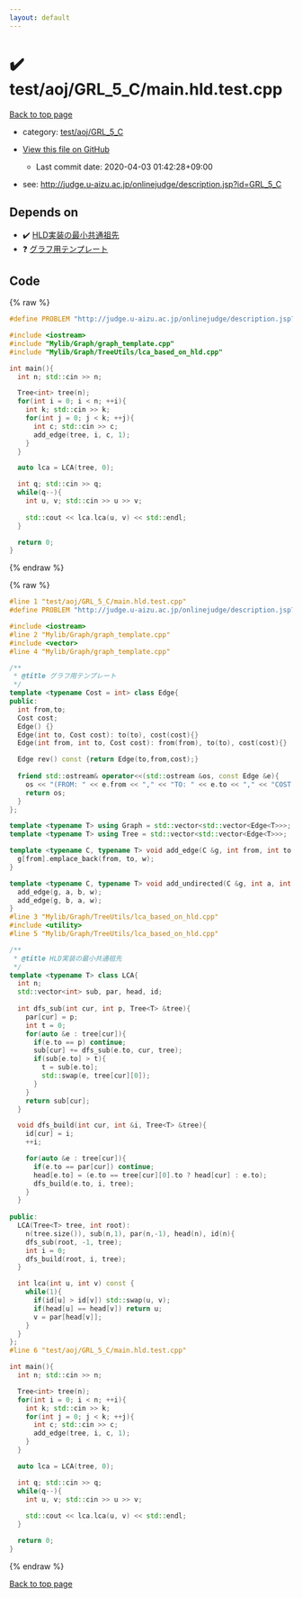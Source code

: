 ```yaml
---
layout: default
---
```


<!-- mathjax config similar to math.stackexchange -->
<script type="text/javascript" async
  src="https://cdnjs.cloudflare.com/ajax/libs/mathjax/2.7.5/MathJax.js?config=TeX-MML-AM_CHTML">
</script>
<script type="text/x-mathjax-config">
  MathJax.Hub.Config({
    TeX: { equationNumbers: { autoNumber: "AMS" }},
    tex2jax: {
      inlineMath: [ ['$','$'] ],
      processEscapes: true
    },
    "HTML-CSS": { matchFontHeight: false },
    displayAlign: "left",
    displayIndent: "2em"
  });
</script>

<script type="text/javascript" src="https://cdnjs.cloudflare.com/ajax/libs/jquery/3.4.1/jquery.min.js"></script>
<script src="https://cdn.jsdelivr.net/npm/jquery-balloon-js@1.1.2/jquery.balloon.min.js" integrity="sha256-ZEYs9VrgAeNuPvs15E39OsyOJaIkXEEt10fzxJ20+2I=" crossorigin="anonymous"></script>
<script type="text/javascript" src="../../../../assets/js/copy-button.js"></script>
<link rel="stylesheet" href="../../../../assets/css/copy-button.css" />


# :heavy_check_mark: test/aoj/GRL_5_C/main.hld.test.cpp

<a href="../../../../index.html">Back to top page</a>

* category: <a href="../../../../index.html#502e31dec0efb369b23aee4c6aa81a7e">test/aoj/GRL_5_C</a>
* <a href="{{ site.github.repository_url }}/blob/master/test/aoj/GRL_5_C/main.hld.test.cpp">View this file on GitHub</a>
    - Last commit date: 2020-04-03 01:42:28+09:00


* see: <a href="http://judge.u-aizu.ac.jp/onlinejudge/description.jsp?id=GRL_5_C">http://judge.u-aizu.ac.jp/onlinejudge/description.jsp?id=GRL_5_C</a>


## Depends on

* :heavy_check_mark: <a href="../../../../library/Mylib/Graph/TreeUtils/lca_based_on_hld.cpp.html">HLD実装の最小共通祖先</a>
* :question: <a href="../../../../library/Mylib/Graph/graph_template.cpp.html">グラフ用テンプレート</a>


## Code

<a id="unbundled"></a>
{% raw %}
```cpp
#define PROBLEM "http://judge.u-aizu.ac.jp/onlinejudge/description.jsp?id=GRL_5_C"

#include <iostream>
#include "Mylib/Graph/graph_template.cpp"
#include "Mylib/Graph/TreeUtils/lca_based_on_hld.cpp"

int main(){
  int n; std::cin >> n;

  Tree<int> tree(n);
  for(int i = 0; i < n; ++i){
    int k; std::cin >> k;
    for(int j = 0; j < k; ++j){
      int c; std::cin >> c;
      add_edge(tree, i, c, 1);
    }
  }

  auto lca = LCA(tree, 0);

  int q; std::cin >> q;
  while(q--){
    int u, v; std::cin >> u >> v;
    
    std::cout << lca.lca(u, v) << std::endl;
  }

  return 0;
}

```
{% endraw %}

<a id="bundled"></a>
{% raw %}
```cpp
#line 1 "test/aoj/GRL_5_C/main.hld.test.cpp"
#define PROBLEM "http://judge.u-aizu.ac.jp/onlinejudge/description.jsp?id=GRL_5_C"

#include <iostream>
#line 2 "Mylib/Graph/graph_template.cpp"
#include <vector>
#line 4 "Mylib/Graph/graph_template.cpp"

/**
 * @title グラフ用テンプレート
 */
template <typename Cost = int> class Edge{
public:
  int from,to;
  Cost cost;
  Edge() {}
  Edge(int to, Cost cost): to(to), cost(cost){}
  Edge(int from, int to, Cost cost): from(from), to(to), cost(cost){}

  Edge rev() const {return Edge(to,from,cost);}
  
  friend std::ostream& operator<<(std::ostream &os, const Edge &e){
    os << "(FROM: " << e.from << "," << "TO: " << e.to << "," << "COST: " << e.cost << ")";
    return os;
  }
};

template <typename T> using Graph = std::vector<std::vector<Edge<T>>>;
template <typename T> using Tree = std::vector<std::vector<Edge<T>>>;

template <typename C, typename T> void add_edge(C &g, int from, int to, T w){
  g[from].emplace_back(from, to, w);
}

template <typename C, typename T> void add_undirected(C &g, int a, int b, T w){
  add_edge(g, a, b, w);
  add_edge(g, b, a, w);
}
#line 3 "Mylib/Graph/TreeUtils/lca_based_on_hld.cpp"
#include <utility>
#line 5 "Mylib/Graph/TreeUtils/lca_based_on_hld.cpp"

/**
 * @title HLD実装の最小共通祖先
 */
template <typename T> class LCA{
  int n;
  std::vector<int> sub, par, head, id;
  
  int dfs_sub(int cur, int p, Tree<T> &tree){
    par[cur] = p;
    int t = 0;
    for(auto &e : tree[cur]){
      if(e.to == p) continue;
      sub[cur] += dfs_sub(e.to, cur, tree);
      if(sub[e.to] > t){
        t = sub[e.to];
        std::swap(e, tree[cur][0]);
      }
    }
    return sub[cur];
  }

  void dfs_build(int cur, int &i, Tree<T> &tree){
    id[cur] = i;
    ++i;

    for(auto &e : tree[cur]){
      if(e.to == par[cur]) continue;
      head[e.to] = (e.to == tree[cur][0].to ? head[cur] : e.to);
      dfs_build(e.to, i, tree);
    }
  }
  
public:
  LCA(Tree<T> tree, int root):
    n(tree.size()), sub(n,1), par(n,-1), head(n), id(n){
    dfs_sub(root, -1, tree);
    int i = 0;
    dfs_build(root, i, tree);
  }

  int lca(int u, int v) const {
    while(1){
      if(id[u] > id[v]) std::swap(u, v);
      if(head[u] == head[v]) return u;
      v = par[head[v]];
    }
  }
};
#line 6 "test/aoj/GRL_5_C/main.hld.test.cpp"

int main(){
  int n; std::cin >> n;

  Tree<int> tree(n);
  for(int i = 0; i < n; ++i){
    int k; std::cin >> k;
    for(int j = 0; j < k; ++j){
      int c; std::cin >> c;
      add_edge(tree, i, c, 1);
    }
  }

  auto lca = LCA(tree, 0);

  int q; std::cin >> q;
  while(q--){
    int u, v; std::cin >> u >> v;
    
    std::cout << lca.lca(u, v) << std::endl;
  }

  return 0;
}

```
{% endraw %}

<a href="../../../../index.html">Back to top page</a>

